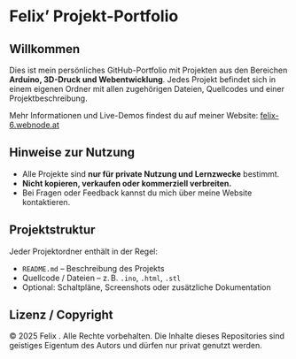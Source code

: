 

# Felix’ Projekt-Portfolio

## Willkommen

Dies ist mein persönliches GitHub-Portfolio mit Projekten aus den Bereichen **Arduino, 3D-Druck und Webentwicklung**.
Jedes Projekt befindet sich in einem eigenen Ordner mit allen zugehörigen Dateien, Quellcodes und einer Projektbeschreibung.

Mehr Informationen und Live-Demos findest du auf meiner Website: [felix-6.webnode.at](https://felix-6.webnode.at/)

## Hinweise zur Nutzung

* Alle Projekte sind **nur für private Nutzung und Lernzwecke** bestimmt.
* **Nicht kopieren, verkaufen oder kommerziell verbreiten.**
* Bei Fragen oder Feedback kannst du mich über meine Website kontaktieren.

## Projektstruktur

Jeder Projektordner enthält in der Regel:

* `README.md` – Beschreibung des Projekts
* Quellcode / Dateien – z. B. `.ino`, `.html`, `.stl`
* Optional: Schaltpläne, Screenshots oder zusätzliche Dokumentation

## Lizenz / Copyright

© 2025 Felix \. Alle Rechte vorbehalten.
Die Inhalte dieses Repositories sind geistiges Eigentum des Autors und dürfen nur privat genutzt werden.

